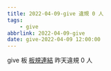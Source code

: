 ```yaml
---
title: 2022-04-09-give 違規 0 人
tags:
    - give
abbrlink: 2022-04-09-give
date: give-2022-04-09 12:00:00
---
```

give 板 [板規連結](https://www.ptt.cc/bbs/give/M.1612495900.A.C32.html)
昨天違規 0 人
